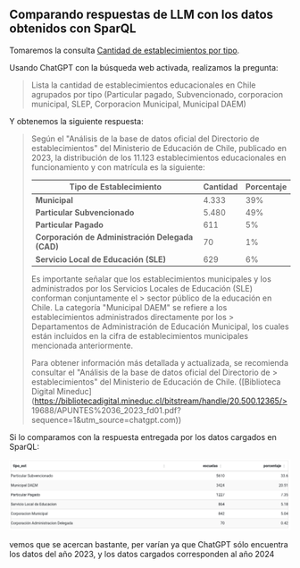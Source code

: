 ## Comparando respuestas de LLM con los datos obtenidos con SparQL
Tomaremos la consulta [Cantidad de establecimientos por tipo](https://github.com/angelocabrera/mti-websemantica/blob/main/Tarea2/Mineduc.md#cantidad-de-establecimientos-por-tipo).

Usando ChatGPT con la búsqueda web activada, realizamos la pregunta:

> Lista la cantidad de establecimientos educacionales en Chile agrupados por tipo (Particular pagado, Subvencionado, corporacion municipal, SLEP, Corporacion Municipal, Municipal DAEM)

Y obtenemos la siguiente respuesta:

> Según el "Análisis de la base de datos oficial del Directorio de establecimientos" del Ministerio de Educación de Chile, publicado en 2023, la distribución de los 11.123 establecimientos educacionales en funcionamiento y con matrícula es la siguiente:
> 
> | Tipo de Establecimiento             | Cantidad | Porcentaje |
> |-------------------------------------|----------|------------|
> | **Municipal**                       | 4.333    | 39%        |
> | **Particular Subvencionado**        | 5.480    | 49%        |
> | **Particular Pagado**               | 611      | 5%         |
> | **Corporación de Administración Delegada (CAD)** | 70       | 1%         |
> | **Servicio Local de Educación (SLE)**            | 629      | 6%         |
> 
> Es importante señalar que los establecimientos municipales y los administrados por los Servicios Locales de Educación (SLE) conforman conjuntamente el > sector público de la educación en Chile. La categoría "Municipal DAEM" se refiere a los establecimientos administrados directamente por los > Departamentos de Administración de Educación Municipal, los cuales están incluidos en la cifra de establecimientos municipales mencionada anteriormente.
> 
> Para obtener información más detallada y actualizada, se recomienda consultar el "Análisis de la base de datos oficial del Directorio de > establecimientos" del Ministerio de Educación de Chile. ([Biblioteca Digital Mineduc](https://bibliotecadigital.mineduc.cl/bitstream/handle/20.500.12365/> 19688/APUNTES%2036_2023_fd01.pdf?sequence=1&utm_source=chatgpt.com)) 

Si lo comparamos con la respuesta entregada por los datos cargados en SparQL: 

![Respuesta Query 1](../Tarea2/img/queryM12.png) 

vemos que se acercan bastante, per varían ya que ChatGPT sólo encuentra los datos del año 2023, y los datos cargados corresponden al año 2024